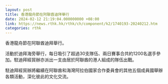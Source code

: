 ```yaml
---
layout: post
title: 香港龍舟節在阿聯酋迪拜舉行
date: 2024-02-12 21:19:04.000000000 +08:00
link: https://news.rthk.hk/rthk/ch/component/k2/1740193-20240212.htm
categories: rthk
---
```


香港龍舟節在阿聯酋迪拜舉行。

活動於迪拜海旁舉行，每日吸引了超過30支隊伍、兩日賽事合共約1200名選手參加。駐迪拜經貿辦亦派出一支由居於阿聯酋的港人組成的隊伍出戰。

駐迪拜經貿辦將繼續在阿聯酋和海灣阿拉伯國家合作委員會的其他五個成員國舉辦各類活動，深化彼此的文化交流。
